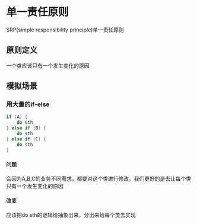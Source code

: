 # 单一责任原则

SRP(simple responsibility principle)单一责任原则

## 原则定义
一个类应该只有一个发生变化的原因

## 模拟场景
### 用大量的if-else
```java
if (A) {
    do sth
} else if (B) {
    do sth
} else if (C) {
    do sth
}
```
#### 问题
会因为A,B,C的业务不同需求，都要对这个类进行修改。我们更好的是去让每个类只有一个发生变化的原因
#### 改变

应该把do sth的逻辑给抽象出来，分出来给每个类去实现

